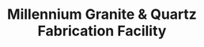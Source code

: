 ---
title: "Millennium Granite & Quartz Fabrication Facility"
url: /ottumwa/millennium-granite-and-quartz-fabrication-facility/
shop: trade
---